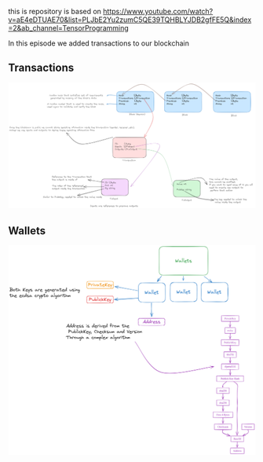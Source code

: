 this is repository is based on https://www.youtube.com/watch?v=aE4eDTUAE70&list=PLJbE2Yu2zumC5QE39TQHBLYJDB2gfFE5Q&index=2&ab_channel=TensorProgramming

In this episode we added transactions to our blockchain
## Transactions
![](docs/blockchain.excalidraw.png)

## Wallets
![](docs/wallet.excalidraw.png)